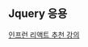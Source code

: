 ## Jquery 응용

[인프런 리액트 추천 강의](https://www.inflearn.com/course/%EB%A6%AC%EC%95%A1%ED%8A%B8-%EA%B3%B5%EC%8B%9D%EB%AC%B8%EC%84%9C-%ED%95%A8%EA%BB%98-%EA%B3%B5%EB%B6%80%ED%95%98%EA%B8%B0#curriculum)

